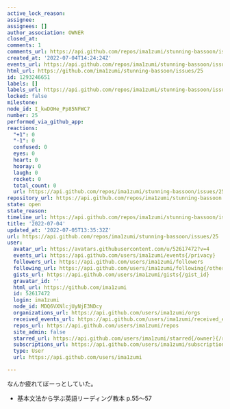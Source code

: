 ```yaml
---
active_lock_reason: 
assignee: 
assignees: []
author_association: OWNER
closed_at: 
comments: 1
comments_url: https://api.github.com/repos/ima1zumi/stunning-bassoon/issues/25/comments
created_at: '2022-07-04T14:24:24Z'
events_url: https://api.github.com/repos/ima1zumi/stunning-bassoon/issues/25/events
html_url: https://github.com/ima1zumi/stunning-bassoon/issues/25
id: 1293246651
labels: []
labels_url: https://api.github.com/repos/ima1zumi/stunning-bassoon/issues/25/labels{/name}
locked: false
milestone: 
node_id: I_kwDOHe_Pp85NFWC7
number: 25
performed_via_github_app: 
reactions:
  "+1": 0
  "-1": 0
  confused: 0
  eyes: 0
  heart: 0
  hooray: 0
  laugh: 0
  rocket: 0
  total_count: 0
  url: https://api.github.com/repos/ima1zumi/stunning-bassoon/issues/25/reactions
repository_url: https://api.github.com/repos/ima1zumi/stunning-bassoon
state: open
state_reason: 
timeline_url: https://api.github.com/repos/ima1zumi/stunning-bassoon/issues/25/timeline
title: '2022-07-04'
updated_at: '2022-07-05T13:35:32Z'
url: https://api.github.com/repos/ima1zumi/stunning-bassoon/issues/25
user:
  avatar_url: https://avatars.githubusercontent.com/u/52617472?v=4
  events_url: https://api.github.com/users/ima1zumi/events{/privacy}
  followers_url: https://api.github.com/users/ima1zumi/followers
  following_url: https://api.github.com/users/ima1zumi/following{/other_user}
  gists_url: https://api.github.com/users/ima1zumi/gists{/gist_id}
  gravatar_id: ''
  html_url: https://github.com/ima1zumi
  id: 52617472
  login: ima1zumi
  node_id: MDQ6VXNlcjUyNjE3NDcy
  organizations_url: https://api.github.com/users/ima1zumi/orgs
  received_events_url: https://api.github.com/users/ima1zumi/received_events
  repos_url: https://api.github.com/users/ima1zumi/repos
  site_admin: false
  starred_url: https://api.github.com/users/ima1zumi/starred{/owner}{/repo}
  subscriptions_url: https://api.github.com/users/ima1zumi/subscriptions
  type: User
  url: https://api.github.com/users/ima1zumi

---
```

なんか疲れてぼーっとしていた。

- 基本文法から学ぶ英語リーディング教本 p.55〜57